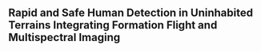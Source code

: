 ## Rapid and Safe Human Detection in Uninhabited Terrains Integrating Formation Flight and Multispectral Imaging
